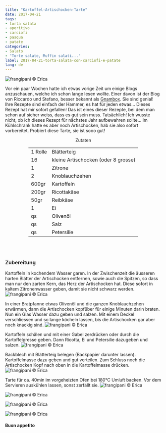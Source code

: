 ```yaml
---
title: "Kartoffel-Artischocken-Tarte"
date: 2017-04-21
tags:
- torta salata
- aperitivo
- carciofi
- pasqua
- patate 
categories:
- Salato
- "Torte salate, Muffin salati..."
label: 2017-04-21-torta-salata-con-carciofi-e-patate
lang: de
---
```

![](../2017-04-21-torta-salata-con-carciofi-e-patate/header.jpg "frangipani © Erica")

Vor ein paar Wochen hatte ich etwas vorige Zeit um einige Blogs anzuschauen, welche ich schon lange lesen wollte. Einer davon ist der Blog von Riccardo und Stefano, besser bekannt als <a href="http://gnambox.com" target="_blank">Gnambox</a>. Sie sind genial! Ihre Rezepte sind einfach der Hammer, es hat für jeden etwas... Dieses Rezept hat mir sofort gefallen! Das ist eines dieser Rezepte, bei dem man schon auf sicher weiss, dass es gut sein muss. Tatsächlich! Ich wusste nicht, ob ich dieses Rezept für nächstes Jahr aufbewahren sollte... Im Kühlschrank hatte es aber noch Artischocken, hab sie also sofort vorbereitet. Probiert diese Tarte, sie ist sooo gut!

<div id="wrapper" style="text-align: center">
  <div id="yourdiv" style="display: inline-block;">
    <div class="ingredients">
      <div class="ingredients-title">Zutaten</div>
      <table>
        <tbody>
          <tr>
            <td>1 Rolle</td>
            <td>Blätterteig</td>
          </tr>
          <tr>
            <td>16</td>
            <td>kleine Artischocken (oder 8 grosse)</td>
          </tr>
          <tr>
            <td>1</td>
            <td>Zitrone</td>
          </tr>
          <tr>
            <td>2</td>
            <td>Knoblauchzehen</td>
          </tr>
          <tr>
            <td>600gr</td>
            <td>Kartoffeln</td>
          </tr>
          <tr>  
            <td>200gr</td>
            <td>Ricottakäse</td>
          </tr>
          <tr>
            <td>50gr</td>
            <td>Reibkäse</td>
          </tr>
          <tr>
            <td>1</td>
            <td>Ei</td>
          </tr>
          <tr>
            <td>qs</td>
            <td>Olivenöl</td>
          </tr>
          <tr>
            <td>qs</td>
            <td>Salz</td>
          </tr>
          <tr>
            <td>qs</td>
            <td>Petersilie</td>
          </tr>
        </tbody>
      </table>
      <br></br>
    </div>
  </div>
</div>


<h3>
  <font color="grey">
    <i class="fa-solid fa-gears"></i>
  </font> Zubereitung
</h3>

Kartoffeln in kochendem Wasser garen. In der Zwischenzeit die äusseren harten Blätter der Artischocken entfernen, sowie auch die Spitzen, so dass man nur den zarten Kern, das Herz  der Artischocken hat. Diese sofort in kaltem Zitronenwasser geben, damit sie nicht schwarz werden.
![](../2017-04-21-torta-salata-con-carciofi-e-patate/carciofi.jpg "frangipani © Erica")

In einer Bratpfanne etwas Olivenöl und die ganzen Knoblauchzehen erwärmen, dann die Artischocken kopfüber für einige Minuten darin braten. Nun ein Glas Wasser dazu geben und salzen. Mit einem Deckel verschliessen und so lange köcheln lassen, bis die Artischocken gar aber noch knackig sind.
![](../2017-04-21-torta-salata-con-carciofi-e-patate/padella.jpg "frangipani © Erica")

Kartoffeln schälen und mit einer Gabel zerdrücken oder durch die Kartoffelpresse geben. Dann Ricotta, Ei und Petersilie dazugeben und salzen.
![](../2017-04-21-torta-salata-con-carciofi-e-patate/patate.jpg "frangipani © Erica")

Backblech mit Blätterteig belegen (Backpapier darunter lassen). Kartoffelmasse dazu geben und gut verteilen. Zum Schluss noch die Artischocken Kopf nach oben in die Kartoffelmasse drücken.
![](../2017-04-21-torta-salata-con-carciofi-e-patate/teglia.jpg "frangipani © Erica")

Tarte für ca. 40min im vorgeheizten Ofen bei 180°C Umluft backen. Vor dem Servieren auskühlen lassen, sonst zerfällt sie. 
![](../2017-04-21-torta-salata-con-carciofi-e-patate/risultato1.jpg "frangipani © Erica")

![](../2017-04-21-torta-salata-con-carciofi-e-patate/risultato2.jpg "frangipani © Erica")

![](../2017-04-21-torta-salata-con-carciofi-e-patate/risultato3.jpg "frangipani © Erica")

![](../2017-04-21-torta-salata-con-carciofi-e-patate/risultato4.jpg "frangipani © Erica")

<h4>Buon appetito
  <font color="red">
    <i class="fa-regular fa-face-smile"></i>
  </font>
</h4>
